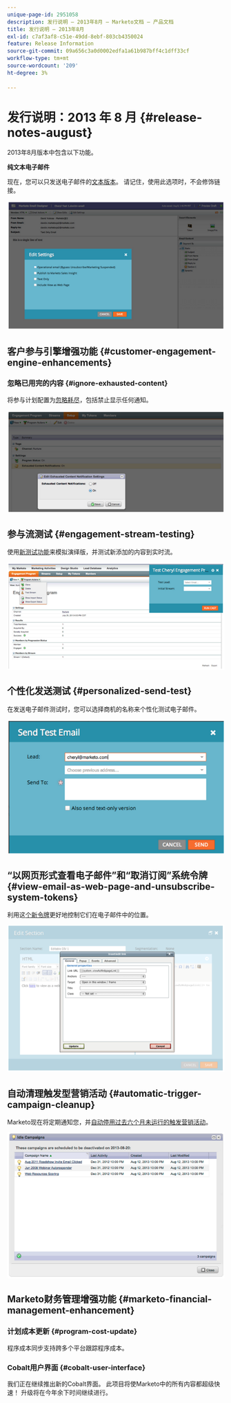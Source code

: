 ```yaml
---
unique-page-id: 2951058
description: 发行说明 — 2013年8月 — Marketo文档 — 产品文档
title: 发行说明 — 2013年8月
exl-id: c7af3af8-c51e-49dd-8ebf-803cb4350024
feature: Release Information
source-git-commit: 09a656c3a0d0002edfa1a61b987bff4c1dff33cf
workflow-type: tm+mt
source-wordcount: '209'
ht-degree: 3%

---
```


# 发行说明：2013 年 8 月 {#release-notes-august}

2013年8月版本中包含以下功能。

**纯文本电子邮件**

现在，您可以只发送电子邮件的[文本版本](/help/marketo/product-docs/email-marketing/general/creating-an-email/create-a-text-only-email.md)。 请记住，使用此选项时，不会修饰链接。

![](assets/image2014-9-22-16-3a34-3a15.png)

## 客户参与引擎增强功能 {#customer-engagement-engine-enhancements}

### 忽略已用完的内容 {#ignore-exhausted-content}

将参与计划配置为[忽略耗尽](/help/marketo/product-docs/email-marketing/drip-nurturing/using-engagement-programs/disable-and-enable-exhausted-content-notifications.md)，包括禁止显示任何通知。

![](assets/image2014-9-22-16-3a34-3a37.png)

## 参与流测试 {#engagement-stream-testing}

使用[新测试功能](/help/marketo/product-docs/email-marketing/drip-nurturing/engagement-program-streams/test-an-engagement-stream.md)来模拟演绎版，并测试新添加的内容到实时流。

![](assets/image2014-9-22-16-3a34-3a56.png)

## 个性化发送测试 {#personalized-send-test}

在发送电子邮件测试时，您可以选择商机的名称来个性化测试电子邮件。

![](assets/image2014-9-22-16-3a35-3a15.png)

## “以网页形式查看电子邮件”和“取消订阅”系统令牌 {#view-email-as-web-page-and-unsubscribe-system-tokens}

利用这[个新令牌](/help/marketo/product-docs/email-marketing/general/using-tokens/system-tokens-glossary.md)更好地控制它们在电子邮件中的位置。

![](assets/image2014-9-22-16-3a35-3a38.png)

## 自动清理触发型营销活动 {#automatic-trigger-campaign-cleanup}

Marketo现在将定期通知您，并[自动停用过去六个月未运行的触发营销活动](/help/marketo/product-docs/core-marketo-concepts/smart-campaigns/using-smart-campaigns/automatic-trigger-campaign-cleanup.md)。

![](assets/image2014-9-22-16-3a36-3a2.png)

## Marketo财务管理增强功能 {#marketo-financial-management-enhancement}

### 计划成本更新  {#program-cost-update}

程序成本同步支持跨多个平台跟踪程序成本。

### Cobalt用户界面 {#cobalt-user-interface}

我们正在继续推出新的Cobalt界面。 此项目将使Marketo中的所有内容都超级快速！ 升级将在今年余下时间继续进行。
